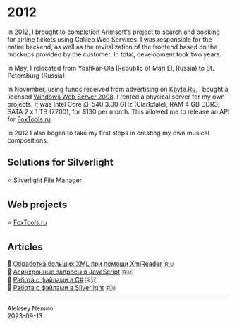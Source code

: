# 2012

In 2012, I brought to completion Arimsoft's project to search and booking for airline tickets using Galileo Web Services.
I was responsible for the entire backend, as well as the revitalization of the frontend based on the mockups provided by the customer.
In total, development took two years.

In May, I relocated from Yoshkar-Ola (Republic of Mari El, Russia) to St. Petersburg (Russia).

In November, using funds received from advertising on [Kbyte.Ru](../2010/kbyte.md), I bought a licensed [Windows Web Server 2008](assets/windows2008.jpg).
I rented a physical server for my own projects.
It was  Intel Core i3–540 3.00 GHz (Clarkdale), RAM 4 GB DDR3, SATA 2 x 1 TB (7200), for $130 per month.
This allowed me to release an API for [FoxTools.ru](assets/foxtools.md).

In 2012 I also began to take my first steps in creating my own musical compositions.

## Solutions for Silverlight

:star: [Silverlight File Manager](assets/file_manager.md)

## Web projects

:star: [FoxTools.ru](assets/foxtools.md)

## Articles

:page_facing_up: [Обработка больших XML при помощи XmlReader](articles/XmlReader.md) :ru:  
:page_facing_up: [Асинхронные запросы в JavaScript](articles/jQuery_AJAX.md) :ru:  
:page_facing_up: [Работа с файлами в C#](articles/CSharp_Files.md) :ru:  
:page_facing_up: [Работа с файлами в Silverlight](articles/FileManager_Silverlight.md) :ru:

---
Aleksey Nemiro  
2023-09-13
